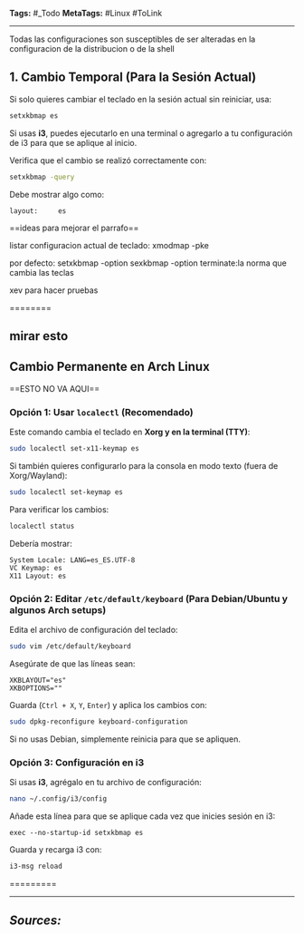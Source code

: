 **Tags:** #_Todo
**MetaTags:** #Linux #ToLink
- - -
 Todas las configuraciones son susceptibles de ser alteradas en la configuracion de la distribucion o de la shell

## **1. Cambio Temporal (Para la Sesión Actual)**
Si solo quieres cambiar el teclado en la sesión actual sin reiniciar, usa:  

```bash
setxkbmap es
```
Si usas **i3**, puedes ejecutarlo en una terminal o agregarlo a tu configuración de i3 para que se aplique al inicio.

Verifica que el cambio se realizó correctamente con:  
```bash
setxkbmap -query
```
Debe mostrar algo como:
```
layout:     es
```

==ideas para mejorar el parrafo==

listar configuracion actual de teclado:
xmodmap -pke

por defecto:
setxkbmap -option
sexkbmap -option terminate:la norma que cambia las teclas

xev para hacer pruebas

========
## mirar esto


## **Cambio Permanente en Arch Linux**
==ESTO NO VA AQUI==
### **Opción 1: Usar `localectl` (Recomendado)**
Este comando cambia el teclado en **Xorg y en la terminal (TTY)**:
```bash
sudo localectl set-x11-keymap es
```
Si también quieres configurarlo para la consola en modo texto (fuera de Xorg/Wayland):
```bash
sudo localectl set-keymap es
```
Para verificar los cambios:
```bash
localectl status
```
Debería mostrar:
```
System Locale: LANG=es_ES.UTF-8
VC Keymap: es
X11 Layout: es
```
### **Opción 2: Editar `/etc/default/keyboard` (Para Debian/Ubuntu y algunos Arch setups)**
Edita el archivo de configuración del teclado:
```bash
sudo vim /etc/default/keyboard
```
Asegúrate de que las líneas sean:
```
XKBLAYOUT="es"
XKBOPTIONS=""
```
Guarda (`Ctrl + X`, `Y`, `Enter`) y aplica los cambios con:
```bash
sudo dpkg-reconfigure keyboard-configuration
```
Si no usas Debian, simplemente reinicia para que se apliquen.
### **Opción 3: Configuración en i3**
Si usas **i3**, agrégalo en tu archivo de configuración:
```bash
nano ~/.config/i3/config
```
Añade esta línea para que se aplique cada vez que inicies sesión en i3:
```
exec --no-startup-id setxkbmap es
```
Guarda y recarga i3 con:
```bash
i3-msg reload
```
=========
- - - 
## ***Sources:***
